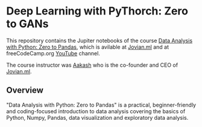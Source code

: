 # Deep Learning with PyThorch: Zero to GANs

This repository contains the Jupiter notebooks of the course [Data Analysis with Python: Zero to Pandas](https://jovian.ml/learn/data-analysis-with-python-zero-to-pandas), 
which is avilable at [Jovian.ml](https://www.jovian.ml/) and at freeCodeCamp.org [YouTube](https://www.youtube.com/watch?v=EsDFiZPljYo&t=289s&pbjreload=101) channel.

The course instructor was [Aakash](https://github.com/aakashns) who is the co-founder and CEO of [Jovian.ml](https://www.jovian.ml/).

## Overview

"Data Analysis with Python: Zero to Pandas" is a practical, beginner-friendly and coding-focused introduction to data analysis covering the basics of Python, Numpy, Pandas, data visualization and exploratory data analysis. 

